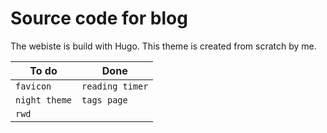 # Source code for blog

The webiste is build with Hugo. This theme is created from scratch by me. 

To do| Done| 
--- | --- 
 `favicon`| `reading timer`
 `night theme`| `tags page`
 `rwd`| 
